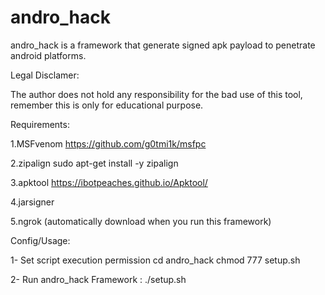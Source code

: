 # andro_hack
andro_hack is a framework that generate  signed apk payload to penetrate android platforms.

Legal Disclamer:

The author does not hold any responsibility for the bad use of this tool,
remember this is only for educational purpose.

Requirements:

1.MSFvenom
                     https://github.com/g0tmi1k/msfpc
                       
2.zipalign
                     sudo apt-get install -y zipalign
                     
3.apktool
                     https://ibotpeaches.github.io/Apktool/
                     
4.jarsigner

                    
5.ngrok  (automatically download when you run this framework)     


Config/Usage:

1- Set script execution permission
     cd andro_hack
     chmod 777 setup.sh
     
2- Run andro_hack Framework :
   ./setup.sh
